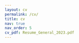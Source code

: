 ```yaml
---
layout: cv
permalink: /cv/
title: cv
nav: true
nav_order: 5
cv_pdf: Resume_General_2023.pdf
---
```

